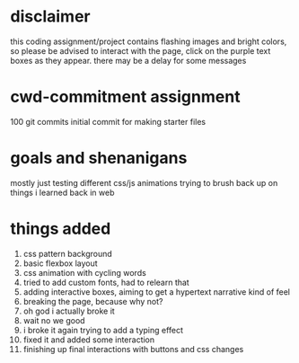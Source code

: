 # disclaimer
this coding assignment/project contains flashing images and bright colors, so please be advised
to interact with the page, click on the purple text boxes as they appear. there may be a delay for some messages


# cwd-commitment assignment
100 git commits
initial commit for making starter files

# goals and shenanigans
mostly just testing different css/js animations
trying to brush back up on things i learned back in web

# things added
1. css pattern background
1. basic flexbox layout
1. css animation with cycling words
1. tried to add custom fonts, had to relearn that
1. adding interactive boxes, aiming to get a hypertext narrative kind of feel
1. breaking the page, because why not?
1. oh god i actually broke it
1. wait no we good
1. i broke it again trying to add a typing effect
1. fixed it and added some interaction
1. finishing up final interactions with buttons and css changes

